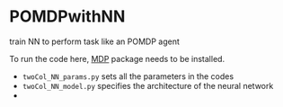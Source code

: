 # POMDPwithNN
train NN to perform task like an POMDP agent

To run the code here, [MDP](https://pymdptoolbox.readthedocs.io/en/latest/index.html 
) package needs to be installed.

- `twoCol_NN_params.py` sets all the parameters in the codes
- `twoCol_NN_model.py` specifies the architecture of the neural network
- 

